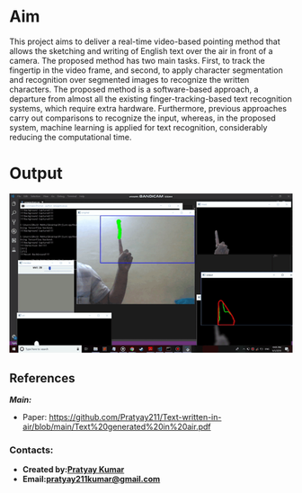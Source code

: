 # Aim

This project aims to deliver a real-time video-based pointing method that allows the sketching and writing of English text over the air in front of a camera. The proposed method has two main tasks. First, to track the fingertip in the video frame, and second, to apply character segmentation and recognition over segmented images to recognize the written characters. The proposed method is a software-based approach, a departure from almost all the existing finger-tracking-based text recognition systems, which require extra hardware. Furthermore, previous approaches carry out comparisons to recognize the input, whereas, in the proposed system, machine learning is applied for text recognition, considerably reducing the computational time. 

# Output
![Output avi gif](https://github.com/Pratyay211/Text-written-in-air/blob/main/M.gif)

## References
***Main:***
- Paper: https://github.com/Pratyay211/Text-written-in-air/blob/main/Text%20generated%20in%20air.pdf

### Contacts:
* **Created by:[Pratyay Kumar](https://github.com/Pratyay211)**
* **Email:[pratyay211kumar@gmail.com](https://pratyay211kumar@gmail.com)**